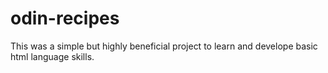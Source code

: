 # odin-recipes
This was a simple but highly beneficial project to learn and develope basic 
html language skills. 